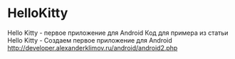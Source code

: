 # HelloKitty
Hello Kitty - первое приложение для Android
Код для примера из статьи Hello Kitty - Создаем первое приложение для Android
http://developer.alexanderklimov.ru/android/android2.php
